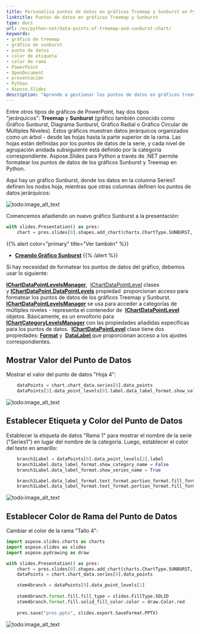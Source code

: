 ```yaml
---
title: Personaliza puntos de datos en gráficos Treemap y Sunburst en Python
linktitle: Puntos de datos en gráficos Treemap y Sunburst
type: docs
url: /es/python-net/data-points-of-treemap-and-sunburst-chart/
keywords:
- gráfico de treemap
- gráfico de sunburst
- punto de datos
- color de etiqueta
- color de rama
- PowerPoint
- OpenDocument
- presentación
- Python
- Aspose.Slides
description: "Aprende a gestionar los puntos de datos en gráficos treemap y sunburst con Aspose.Slides for Python via .NET, compatible con los formatos de PowerPoint y OpenDocument."
---
```


Entre otros tipos de gráficos de PowerPoint, hay dos tipos "jerárquicos": **Treemap** y **Sunburst** (gráfico también conocido como Gráfico Sunburst, Diagrama Sunburst, Gráfico Radial o Gráfico Circular de Múltiples Niveles). Estos gráficos muestran datos jerárquicos organizados como un árbol - desde las hojas hasta la parte superior de la rama. Las hojas están definidas por los puntos de datos de la serie, y cada nivel de agrupación anidada subsiguiente está definido por la categoría correspondiente. Aspose.Slides para Python a través de .NET permite formatear los puntos de datos de los gráficos Sunburst y Treemap en Python.

Aquí hay un gráfico Sunburst, donde los datos en la columna Series1 definen los nodos hoja, mientras que otras columnas definen los puntos de datos jerárquicos:

![todo:image_alt_text](https://lh6.googleusercontent.com/TSSU5O7SLOi5NZD9JaubhgGU1QU5tYKc23RQX_cal3tlz5TpOvsgUFLV_rHvruwN06ft1XYgsLhbeEDXzVqdAybPIbpfGy-lwoQf_ydxDwcjAeZHWfw61c4koXezAAlEeCA7x6BZ)

Comencemos añadiendo un nuevo gráfico Sunburst a la presentación:



```py
with slides.Presentation() as pres:
    chart = pres.slides[0].shapes.add_chart(charts.ChartType.SUNBURST, 100, 100, 450, 400)
```

{{% alert color="primary" title="Ver también" %}} 
- [**Creando Gráfico Sunburst**](/slides/es/python-net/adding-charts/#addingcharts-creatingsunburstchart)
{{% /alert %}}


Si hay necesidad de formatear los puntos de datos del gráfico, debemos usar lo siguiente:

[**IChartDataPointLevelsManager**](https://reference.aspose.com/slides/python-net/aspose.slides.charts/IChartDataPointLevelsManager/), 
[IChartDataPointLevel](https://reference.aspose.com/slides/python-net/aspose.slides.charts/ichartdatapointlevel/) clases 
y [**IChartDataPoint.DataPointLevels**](https://reference.aspose.com/slides/python-net/aspose.slides.charts/ichartdatapoint/) propiedad 
proporcionan acceso para formatear los puntos de datos de los gráficos Treemap y Sunburst. 
[**IChartDataPointLevelsManager**](https://reference.aspose.com/slides/python-net/aspose.slides.charts/IChartDataPointLevelsManager/) 
se usa para acceder a categorías de múltiples niveles - representa el contenedor de 
[**IChartDataPointLevel**](https://reference.aspose.com/slides/python-net/aspose.slides.charts/IChartDataPointLevel/) objetos. 
Básicamente, es un envoltorio para 
[**IChartCategoryLevelsManager**](https://reference.aspose.com/slides/python-net/aspose.slides.charts/IChartCategoryLevelsManager/) con 
las propiedades añadidas específicas para los puntos de datos. 
[**IChartDataPointLevel**](https://reference.aspose.com/slides/python-net/aspose.slides.charts/IChartDataPointLevel/) clase tiene 
dos propiedades: [**Format**](https://reference.aspose.com/slides/python-net/aspose.slides.charts/ichartdatapointlevel/) y 
[**DataLabel** ](https://reference.aspose.com/slides/python-net/aspose.slides.charts/ichartdatapointlevel/)que 
proporcionan acceso a los ajustes correspondientes.
## **Mostrar Valor del Punto de Datos**
Mostrar el valor del punto de datos "Hoja 4":



```py
    dataPoints = chart.chart_data.series[0].data_points
    dataPoints[3].data_point_levels[0].label.data_label_format.show_value = True
```

![todo:image_alt_text](https://lh6.googleusercontent.com/bKHMf5Bj37ZkMwUE1OfXjw7_CRmDhafhQOUuVWDmitwbtdkwD68ibWluY6Q1HQz_z2Q-BR_SBrBPZ_gID5bGH0PUqI5w37S22RT-ZZal6k7qIDstKntYi5QXS8z-SgpnsI78WGiu)
## **Establecer Etiqueta y Color del Punto de Datos**
Establecer la etiqueta de datos "Rama 1" para mostrar el nombre de la serie ("Series1") en lugar del nombre de la categoría. Luego, establecer el color del texto en amarillo:



```py
    branch1Label = dataPoints[0].data_point_levels[2].label
    branch1Label.data_label_format.show_category_name = False
    branch1Label.data_label_format.show_series_name = True

    branch1Label.data_label_format.text_format.portion_format.fill_format.fill_type = slides.FillType.SOLID
    branch1Label.data_label_format.text_format.portion_format.fill_format.solid_fill_color.color = draw.Color.yellow
```

![todo:image_alt_text](https://lh6.googleusercontent.com/I9g0kewJnxkhUVlfSWRN39Ng-wzjWyRwF3yTbOD9HhLTLBt_sMJiEfDe7vOfqRNx89o9AVZsYTW3Vv_TIuj4EgM4_UEEi7zQ3jdvaO8FoG2JcsOqNRgbiE5HQZNz8xx_q9qdj8JQ)
## **Establecer Color de Rama del Punto de Datos**

Cambiar el color de la rama "Tallo 4":

```py
import aspose.slides.charts as charts
import aspose.slides as slides
import aspose.pydrawing as draw

with slides.Presentation() as pres:
    chart = pres.slides[0].shapes.add_chart(charts.ChartType.SUNBURST, 100, 100, 450, 400)
    dataPoints = chart.chart_data.series[0].data_points

    stem4branch = dataPoints[9].data_point_levels[1]
    
    stem4branch.format.fill.fill_type = slides.FillType.SOLID
    stem4branch.format.fill.solid_fill_color.color = draw.Color.red
      
    pres.save("pres.pptx", slides.export.SaveFormat.PPTX)
```

![todo:image_alt_text](https://lh5.googleusercontent.com/Zll4cpQ5tTDdgwmJ4yuupolfGaANR8SWWTU3XaJav_ZVXVstV1pI1z1OFH-gov6FxPoDz1cxmMyrgjsdYGS24PlhaYa2daKzlNuL1a0xYcqEiyyO23AE6JMOLavWpvqA6SzOCA6_)
